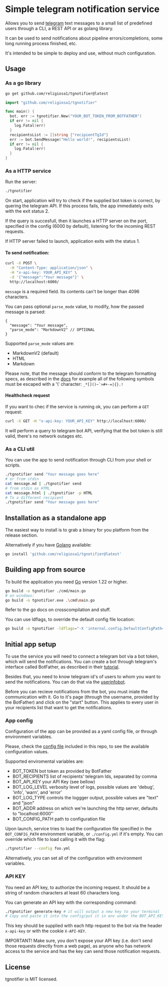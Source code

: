 # Simple telegram notification service

Allows you to send [telegram](https://telegram.org/) text messages to a small 
list of predefined users through a CLI, a REST API or as golang library.

It can be used to send notifications about pipeline errors/completions, 
some long running process finished, etc.

It's intended to be simple to deploy and use, without much configuration.

## Usage

### As a go library

```sh
go get github.com/religiosa1/tgnotifier@latest
```

```go
import "github.com/religiosa1/tgnotifier"

func main() {
  bot, err := tgnotifier.New("YOUR_BOT_TOKEN_FROM_BOTFATHER")
  if err != nil {
    log.Fatal(err)
  }
  recipientsList := []string {"recipientTgId"}
  err := bot.SendMessage("Hello world!", recipientsList)
  if err != nil {
    log.Fatal(err)
  }
}
```

### As a HTTP service

Run the server:
```sh
./tgnotifier
```
On start, application will try to check if the supplied bot token is correct, by
quering the telegram API. If this process fails, the app immediately exits with
the exit status 2.

If the query is succesfull, then it launches a HTTP server on the port, specified
in the config (6000 by default), listening for the incoming REST requests.

If HTTP server failed to launch, application exits with the status 1.

#### To send notification:

```sh
curl -X POST \
  -H "Content-Type: application/json" \
  -H "x-api-key: YOUR_API_KEY" \
  -d '{"message":"Your message"}' \
  http://localhost:6000/
```

`message` is a required field. Its contents can't be longer than 4096 characters.

You can pass optional `parse_mode` value, to modify, how the passed message is 
parsed:

```jsonc
{
  "message": "Your message",
  "parse_mode": "MarkdownV2" // OPTIONAL
}
```

Supported `parse_mode` values are:
- MarkdownV2 (default)
- HTML
- Markdown

Please note, that the message should conform to the telegram formatting specs,
as described in the [docs](https://core.telegram.org/bots/api#formatting-options)
for example all of the following symbols must be escaped with a '\\' character: 
```_*[]()~`>#+-=|{}.!```

#### Healthcheck request

If you want to chec if the service is running ok, you can perform a `GET` request:
```sh
curl -X GET -H "x-api-key: YOUR_API_KEY" http://localhost:6000/
```
It will perform a query to telegram bot API, verifying that the bot token is still
valid, there's no network outages etc.

### As a CLI util

You can use the app to send notification through CLI
from your shell or scripts.

```sh
./tgnotifier send "Your message goes here"
# or from stdin
cat message.md | ./tgnotifier send
# from stdin as HTML
cat message.html | ./tgnotifier -p HTML
# To a different recipient
./tgnotifier send "Your message goes here"
```

## Installation as a standalone app
The easiest way to install is to grab a binary for you platform from the
release section. 

Alternatively if you have [Golang](https://go.dev/) available:

```sh
go install 'github.com/religiosa1/tgnotifier@latest'
```

## Building app from source

To build the application you need [Go](https://go.dev/) version 1.22 or higher.

```sh
go build -o tgnotifier ./cmd/main.go 
# on windows:
go build -o tgnotifier.exe .\cmd\main.go
```

Refer to the go docs on crosscompilation and stuff.

You can use ldflags, to override the default config file location:

```sh
go build -o tgnotifier -ldflags="-X 'internal.config.DefaultConfigPath=/etc/tgnotifier.yml'" ./cmd/main.go
```

## Initial app setup

To use the service you will need to connect a telegram bot via a bot token, 
which will send the notifications. You can create a bot through
telegram's interface called BotFather, as described in their 
[tutorial](https://core.telegram.org/bots/tutorial#getting-ready).

Besides that, you need to know telegram id's of users to whom you want to 
send the notifications. You can do that via the [userinfobot](https://t.me/userinfobot).

Before you can recieve notifications from the bot, you must iniate the communication
with it. Go to it's page (through the username, provided by the BotFather) and
click on the "start" button. This applies to every user in your recipients list
that want to get the notifications.

### App config

Configuration of the app can be provided as a yaml config file, or through
environment variables.

Please, check the [config file](./config.yml) included in this repo, to see the
available configuration values.

Supported enviromental variables are:
- BOT_TOKEN bot token as provided by BotFather
- BOT_RECIPIENTS list of recipients' telegram Ids, separated by comma
- BOT_API_KEY your API Key (see bellow)
- BOT_LOG_LEVEL verbosity level of logs, possible values are 'debug', 'info', 'warn', and 'error'
- BOT_LOG_TYPE controls the loggger output, possible values are "text" and "json"
- BOT_ADDR address on which we're launching the http server, defaults to "localhost:6000"`
- BOT_CONFIG_PATH path to configuration file

Upon launch, service tries to load the configuration file specified in the 
`BOT_CONFIG_PATH` environment variable, or `./config.yml` if it's empty. 
You can override which file to load calling it with the flag:

```sh
./tgnotifier --config foo.yml
```

Alternatively, you can set all of the configuration with environment variables.

### API KEY
You need an API key, to authorize the incoming request. 
It should be a string of random characters at least 60 characters long. 

You can generate an API key with the corresponding command:

```sh
./tgnotifier generate-key # it will output a new key to your terminal
# Copy and paste it into the config/put it in env under the BOT_API_KEY
```

This key should be supplied with each http request to the bot via the header 
`x-api-key` or with the cookie `X-API-KEY`.

IMPORTANT! Make sure, you don't expose your API key (i.e. don't send those requests
directly from a web page), as anyone who has network access to the service and
has the key can send those notification requests.


## License
tgnotifier is MIT licensed.